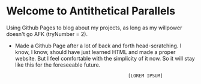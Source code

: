 # Welcome to Antithetical Parallels

Using Github Pages to blog about my projects, as long as my willpower doesn't go AFK (tryNumber = 2).

* Made a Github Page after a lot of back and forth head-scratching. I know, I know, should have just learned HTML and made a proper website. But I feel comfortable with the simplicity of it now. So it will stay like this for the foreseeable future.

                                                [LOREM IPSUM]
